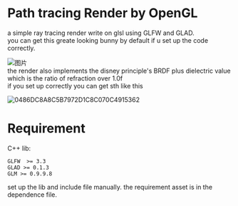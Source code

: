 # Path tracing Render by OpenGL
a simple ray tracing render write on glsl using GLFW and GLAD.  
you can get this greate looking bunny by default if u set up the code correctly.   

![图片](https://user-images.githubusercontent.com/36555712/162905327-ffcab3f2-94d7-4c1a-b236-a9865674f94b.png)  
 the render also implements the disney principle's BRDF plus dielectric value which 
 is the ratio of refraction over 1.0f  
 if you set up correctly you can get sth like this  
 
![0486DC8A8C5B7972D1C8C070C4915362](https://user-images.githubusercontent.com/36555712/162905918-922ae232-dbdb-44a0-8290-caf87e1113e4.png)  

# Requirement
C++ lib:

    GLFW  >= 3.3
    GLAD >= 0.1.3
    GLM >= 0.9.9.8

set up the lib and include file manually. 
the requirement asset is in the dependence file.
